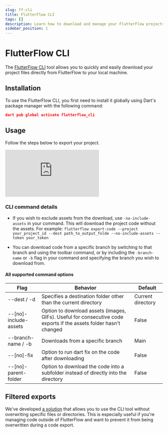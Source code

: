 ```yaml
---
slug: ff-cli
title: FlutterFlow CLI
tags: []
description: Learn how to download and manage your FlutterFlow projects locally using the FlutterFlow CLI.
sidebar_position: 1
---
```


# FlutterFlow CLI

The [FlutterFlow CLI](https://pub.dev/packages/flutterflow_cli) tool allows you to quickly and easily download your project files directly from FlutterFlow to your local machine.

## Installation

To use the FlutterFlow CLI, you first need to install it globally using Dart's package manager with the following command:

```json
dart pub global activate flutterflow_cli
```

## Usage

Follow the steps below to export your project.

<div style={{
    position: 'relative',
    paddingBottom: 'calc(56.67989417989418% + 41px)', // Keeps the aspect ratio and additional padding
    height: 0,
    width: '100%'
}}>
    <iframe 
        src="https://demo.arcade.software/Rc3s1P8DFypUKoPzVITL?embed&show_copy_link=true"
        title="Sharing a Project with a User"
        style={{
            position: 'absolute',
            top: 0,
            left: 0,
            width: '100%',
            height: '100%',
            colorScheme: 'light'
        }}
        frameborder="0"
        loading="lazy"
        webkitAllowFullScreen
        mozAllowFullScreen
        allowFullScreen
        allow="clipboard-write">
    </iframe>
</div>

### CLI command details

- If you wish to exclude assets from the download, use `-no-include-assets` in your command. This will download the project code without the assets. For example: `flutterflow export-code --project your_project_id --dest path_to_output_folde --no-include-assets --token your_token`
    
- You can download code from a specific branch by switching to that branch and using the toolbar command, or by including the `-branch-name` or `-b` flag in your command and specifying the branch you wish to download from.

#### All supported command options

| Flag | Behavior | Default |
| --- | --- | --- |
| --dest / -d | Specifies a destination folder other than the current directory | Current directory |
| --[no]-include-assets | Option to download assets (images, GIFs). Useful for consecutive code exports if the assets folder hasn't changed | False |
| --branch-name / -b | Downloads from a specific branch | Main |
| --[no]-fix | Option to run dart fix on the code after downloading | False |
| --[no]-parent-folder | Option to download the code into a subfolder instead of directly into the directory | False |

## Filtered exports

We've developed [a solution](https://github.com/krabhishek/flutterflow-filtered-pull) that allows you to use the CLI tool without overwriting specific files or directories. This is especially useful if you're managing code outside of FlutterFlow and want to prevent it from being overwritten during a code export.